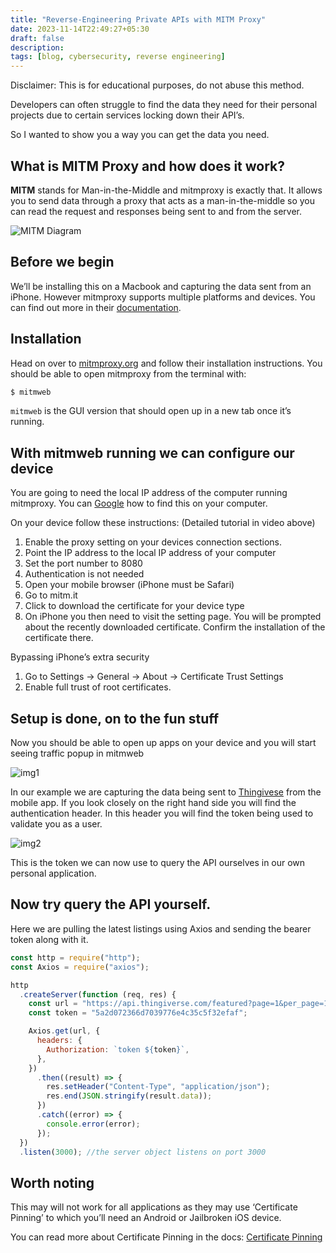 ```yaml
---
title: "Reverse-Engineering Private APIs with MITM Proxy"
date: 2023-11-14T22:49:27+05:30
draft: false
description: 
tags: [blog, cybersecurity, reverse engineering]
---
```


<div class="dsclmr">Disclaimer: This is for educational purposes, do not abuse this method.</div>

Developers can often struggle to find the data they need for their personal projects due to certain services locking down their API’s.

So I wanted to show you a way you can get the data you need.


## What is MITM Proxy and how does it work?

**MITM** stands for Man-in-the-Middle and mitmproxy is exactly that. It allows you to send data through a proxy that acts as a man-in-the-middle so you can read the request and responses being sent to and from the server.

![MITM Diagram](https://securebox.comodo.com/theme/images/man-in-the-middle-attack.png) 

## Before we begin

We’ll be installing this on a Macbook and capturing the data sent from an iPhone. However mitmproxy supports multiple platforms and devices. You can find out more in their [documentation](https://docs.mitmproxy.org/stable/).

## Installation

Head on over to [mitmproxy.org](https://mitmproxy.org) and follow their installation instructions. You should be able to open mitmproxy from the terminal with:

```bash
$ mitmweb
```

`mitmweb` is the GUI version that should open up in a new tab once it’s running.


## With mitmweb running we can configure our device

You are going to need the local IP address of the computer running mitmproxy. You can [Google](https://www.google.com/search?q=how+to+find+local+ip+address&rlz=1C5CHFA_enNZ909NZ909&oq=How+to+find+local+IP+address&aqs=chrome.0.0l8.3270j0j7&sourceid=chrome&ie=UTF-8) how to find this on your computer.

On your device follow these instructions: (Detailed tutorial in video above)

1. Enable the proxy setting on your devices connection sections.
2. Point the IP address to the local IP address of your computer
3. Set the port number to 8080
4. Authentication is not needed
5. Open your mobile browser (iPhone must be Safari)
6. Go to mitm.it
7. Click to download the certificate for your device type
8. On iPhone you then need to visit the setting page. You will be prompted about the recently downloaded certificate. Confirm the installation of the certificate there.

Bypassing iPhone’s extra security

1. Go to Settings -> General -> About -> Certificate Trust Settings
2. Enable full trust of root certificates.

## Setup is done, on to the fun stuff

Now you should be able to open up apps on your device and you will start seeing traffic popup in mitmweb

![img1](/img/MITM1.png) 

In our example we are capturing the data being sent to [Thingivese](https://thingiverse.com/) from the mobile app. If you look closely on the right hand side you will find the authentication header. In this header you will find the token being used to validate you as a user.

![img2](/img/MITM2.png) 

This is the token we can now use to query the API ourselves in our own personal application.

## Now try query the API yourself.
Here we are pulling the latest listings using Axios and sending the bearer token along with it.

```javascript
const http = require("http");
const Axios = require("axios");

http
  .createServer(function (req, res) {
    const url = "https://api.thingiverse.com/featured?page=1&per_page=10&return=complete";
    const token = "5a2d072366d7039776e4c35c5f32efaf";

    Axios.get(url, {
      headers: {
        Authorization: `token ${token}`,
      },
    })
      .then((result) => {
        res.setHeader("Content-Type", "application/json");
        res.end(JSON.stringify(result.data));
      })
      .catch((error) => {
        console.error(error);
      });
  })
  .listen(3000); //the server object listens on port 3000
```

## Worth noting

This may will not work for all applications as they may use ‘Certificate Pinning’ to which you’ll need an Android or Jailbroken iOS device.

You can read more about Certificate Pinning in the docs: [Certificate Pinning](https://docs.mitmproxy.org/stable/concepts-certificates/#certificate-pinning)
